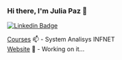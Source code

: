 ### Hi there, I'm Julia Paz 👋  

[![Linkedin Badge](https://img.shields.io/badge/-LinkedIn-blue?style=flat-square&logo=Linkedin&logoColor=white&link=https://https://www.linkedin.com/in/juliapaz/)](https://www.linkedin.com/in/juliapaz/)

[Courses](https://www.infnet.edu.br/infnet/) 📫 - System Analisys INFNET<br>
[Website](#) 🌱 - Working on it...


